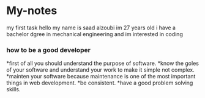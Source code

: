 # My-notes

my first task
hello my name is saad alzoubi im 27 years old i have a bachelor dgree in mechanical engineering and im interested in coding

### how to be a good developer

*first of all you should understand the purpose of software.
*know the goles of your software and understand your work to make it simple not complex.
*mainten your software because maintenance is one of the most important things in web development.
*be consistent.
\*have a good problem solving skills.
